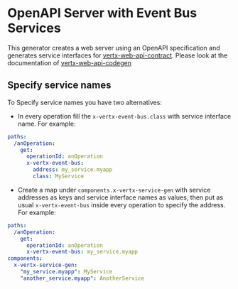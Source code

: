 # OpenAPI Server with Event Bus Services

This generator creates a web server using an OpenAPI specification and generates service interfaces for [vertx-web-api-contract](https://vertx.io/docs/vertx-web-api-contract/java/). Please look at the documentation of [vertx-web-api-codegen](https://vertx.io/docs/vertx-web-api-codegen/java/)

## Specify service names

To Specify service names you have two alternatives:

* In every operation fill the `x-vertx-event-bus.class` with service interface name. For example:

```yaml
paths:
  /anOperation:
    get:
      operationId: anOperation
      x-vertx-event-bus:
        address: my_service.myapp
        class: MyService
```

* Create a map under `components.x-vertx-service-gen` with service addresses as keys and service interface names as values, then put as usual `x-vertx-event-bus` inside every operation to specify the address. For example:

```yaml
paths:
  /anOperation:
    get:
      operationId: anOperation
      x-vertx-event-bus: my_service.myapp
components:
  x-vertx-service-gen:
    "my_service.myapp": MyService
    "another_service.myapp": AnotherService
```
